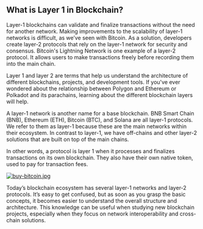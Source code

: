 ## What is Layer 1 in Blockchain?

Layer-1 blockchains can validate and finalize transactions without the need for another network. Making improvements to the scalability of layer-1 networks is difficult, as we’ve seen with Bitcoin. As a solution, developers create layer-2 protocols that rely on the layer-1 network for security and consensus. Bitcoin's Lightning Network is one example of a layer-2 protocol. It allows users to make transactions freely before recording them into the main chain.

Layer 1 and layer 2 are terms that help us understand the architecture of different blockchains, projects, and development tools. If you've ever wondered about the relationship between Polygon and Ethereum or Polkadot and its parachains, learning about the different blockchain layers will help.

A layer-1 network is another name for a base blockchain. BNB Smart Chain (BNB), Ethereum (ETH), Bitcoin (BTC), and Solana are all layer-1 protocols. We refer to them as layer-1 because these are the main networks within their ecosystem. In contrast to layer-1, we have off-chains and other layer-2 solutions that are built on top of the main chains.

In other words, a protocol is layer 1 when it processes and finalizes transactions on its own blockchain. They also have their own native token, used to pay for transaction fees.

[![buy-bitcoin.jpg](https://cdn.hashnode.com/res/hashnode/image/upload/v1646153391362/bbFPVQilI.jpg)]((https://accounts.binance.com/es-LA/register?ref=396138808))

Today’s blockchain ecosystem has several layer-1 networks and layer-2 protocols. It’s easy to get confused, but as soon as you grasp the basic concepts, it becomes easier to understand the overall structure and architecture. This knowledge can be useful when studying new blockchain projects, especially when they focus on network interoperability and cross-chain solutions.